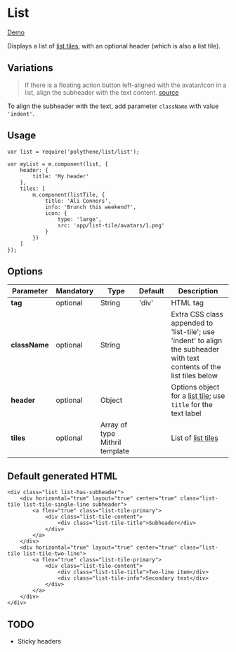 # List

<a class="btn-demo" href="http://arthurclemens.github.io/Polythene-Examples/list.html">Demo</a>

Displays a list of [list tiles](#list-tile), with an optional header (which is also a list tile). 


## Variations

> If there is a floating action button left-aligned with the avatar/icon in a list,
> align the subheader with the text content.
> [source](http://www.google.com/design/spec/components/subheaders.html#subheaders-list-subheaders)

To align the subheader with the text, add parameter `className` with value `'indent'`.


## Usage

	var list = require('polythene/list/list');

	var myList = m.component(list, {
		header: {
			title: 'My header'
		},
		tiles: [
		    m.component(listTile, {
		        title: 'Ali Connors',
		        info: 'Brunch this weekend?',
		        icon: {
		            type: 'large',
		            src: 'app/list-tile/avatars/1.png'
		        }
		    })
		]
	});


## Options

| **Parameter** |  **Mandatory** | **Type** | **Default** | **Description** |
| ------------- | -------------- | -------- | ----------- | --------------- |
| **tag** | optional | String | 'div' | HTML tag |
| **className** | optional | String |  | Extra CSS class appended to 'list-tile'; use 'indent' to align the subheader with text contents of the list tiles below |
| **header** | optional | Object | | Options object for a [list tile](#list-tile); use `title` for the text label |
| **tiles** | optional | Array of type Mithril template | | List of [list tiles](#list-tile) |


## Default generated HTML

	<div class="list list-has-subheader">
	    <div horizontal="true" layout="true" center="true" class="list-tile list-tile-single-line subheader">
	        <a flex="true" class="list-tile-primary">
	            <div class="list-tile-content">
	                <div class="list-tile-title">Subheader</div>
	            </div>
	        </a>
	    </div>
	    <div horizontal="true" layout="true" center="true" class="list-tile list-tile-two-line">
	        <a flex="true" class="list-tile-primary">
	            <div class="list-tile-content">
	                <div class="list-tile-title">Two-line item</div>
	                <div class="list-tile-info">Secondary text</div>
	            </div>
	        </a>
	    </div>
	</div>


## TODO

* Sticky headers

